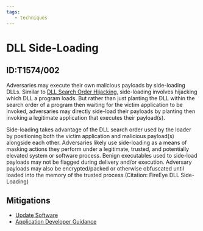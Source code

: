 ```yaml
---
tags:
   - techniques
---
```

# DLL Side-Loading
## ID:T1574/002
Adversaries may execute their own malicious payloads by side-loading DLLs. Similar to [DLL Search Order Hijacking](/mitre/techniques/T1574/001), side-loading involves hijacking which DLL a program loads. But rather than just planting the DLL within the search order of a program then waiting for the victim application to be invoked, adversaries may directly side-load their payloads by planting then invoking a legitimate application that executes their payload(s).

Side-loading takes advantage of the DLL search order used by the loader by positioning both the victim application and malicious payload(s) alongside each other. Adversaries likely use side-loading as a means of masking actions they perform under a legitimate, trusted, and potentially elevated system or software process. Benign executables used to side-load payloads may not be flagged during delivery and/or execution. Adversary payloads may also be encrypted/packed or otherwise obfuscated until loaded into the memory of the trusted process.(Citation: FireEye DLL Side-Loading)
## Mitigations
* [Update Software](/mitre/mitigations/M1051)
* [Application Developer Guidance](/mitre/mitigations/M1013)
